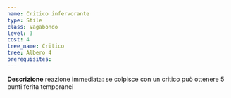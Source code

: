```yaml
---
name: Critico infervorante
type: Stile
class: Vagabondo
level: 3
cost: 4
tree_name: Critico
tree: Albero 4
prerequisites: 
---
```


**Descrizione**
reazione immediata: se colpisce con un critico può ottenere 5 punti ferita
temporanei